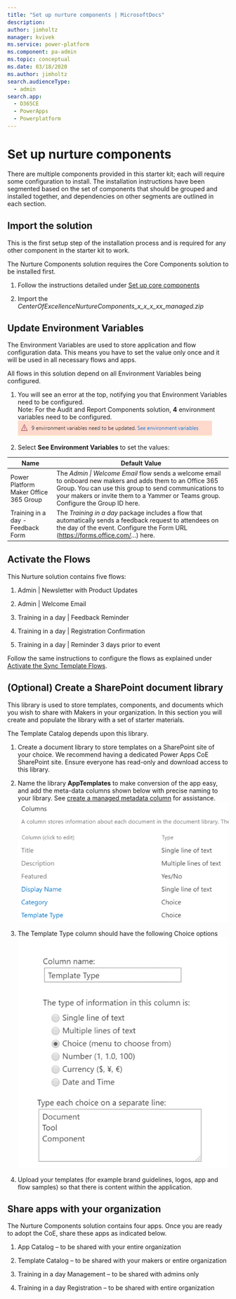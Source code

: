 ```yaml
---
title: "Set up nurture components | MicrosoftDocs"
description: 
author: jimholtz
manager: kvivek
ms.service: power-platform
ms.component: pa-admin
ms.topic: conceptual
ms.date: 03/18/2020
ms.author: jimholtz
search.audienceType: 
  - admin
search.app: 
  - D365CE
  - PowerApps
  - Powerplatform
---
```

# Set up nurture components

There are multiple components provided in this starter kit; each will require
some configuration to install. The installation instructions have been segmented
based on the set of components that should be grouped and installed together,
and dependencies on other segments are outlined in each section.

## Import the solution

This is the first setup step of the installation process and is required for any
other component in the starter kit to work.

The Nurture Components solution requires the Core Components solution
to be installed first.

1. Follow the instructions detailed under [Set up core components](setup-core-components.md)

1. Import the *CenterOfExcellenceNurtureComponents_x_x_x_xx_managed.zip*

## Update Environment Variables

The Environment
Variables are used to store application and flow configuration data. This means
you have to set the value only once and it will be used in all necessary flows
and apps.

All flows in this solution depend on all Environment Variables being configured.

1. You will see an error at the top<!---KATHY SAYS: The top of what?--->, notifying you that Environment Variables
    need to be configured.  
    Note: For the Audit and Report Components solution, **4**
    environment variables need to be configured. ![Environment variables need to be updated](media/coesetup_setupenvvar.png)

1. Select **See Environment Variables** to set the values:

| Name | Default Value |
|------|---------------|
| Power Platform Maker Office 365 Group | The *Admin \| Welcome Email* flow sends a welcome email to onboard new makers and adds them to an Office 365 Group. You can use this group to send communications to your makers or invite them to a Yammer or Teams group. Configure the Group ID here. <!---KATHY SAYS: Will it be super obvious to readers where to get the group id?--->|
| Training in a day - Feedback Form     | The *Training in a day* package includes a flow that automatically sends a feedback request to attendees on the day of the event. Configure the Form URL (<https://forms.office.com/>...) here.                                                |

## Activate the Flows

This Nurture solution contains five flows:

1. Admin \| Newsletter with Product Updates

1. Admin \| Welcome Email

1. Training in a day \| Feedback Reminder

1. Training in a day \| Registration Confirmation

1. Training in a day \| Reminder 3 days prior to event

Follow the same instructions to configure the flows as explained under [
Activate the Sync Template Flows](setup-core-components.md).

## (Optional) Create a SharePoint document library

This library is used to store templates, components, and documents which you wish to share with Makers in your organization. In this section you will create
and populate the library with a set of starter materials.

The Template Catalog depends upon this library.

1. Create a document library to store templates on a SharePoint site of your choice. We recommend having a dedicated Power Apps CoE SharePoint site. Ensure everyone has read-only and download access to this library.

1. Name the library **AppTemplates** to make conversion of the app easy, and add the meta-data columns shown below with precise naming to your library. <!---KATHY SAYS: You will need to either type these out (ideally) or set alt text on the image, as othrewise it isn't accessible to screen-readers. Is it important that the names not be localized? If so, Jim can tell you how to set a "no loc" on the relevant strings.--->See [create a managed metadata column](<https://support.office.com/article/create-a-managed-metadata-column-c2a06717-8105-4aea-890d-3082853ab7b7>) for assistance.![SharePoint column setup for Template App](media/coesetup_sharepointcolumns.png)
1. The Template Type column should have the following Choice options ![Template Type options](media/coesetup_sharepointtemplate.png)<!---KATHY SAYS: Same accessibility note as above.--->

1. Upload your templates (for example brand guidelines, logos, app and flow samples) so that there is content within the application. <!---KATHY SAYS: I'm a little bit confused. I also don't see anyplace where the actual template (or link to the template) lives; this seems to be just metadata?--->

## Share apps with your organization

The Nurture Components solution contains four apps. Once you are ready to adopt the CoE, share these apps as indicated below. <!---KATHY SAYS: Not sure why these are numbered.--->

1. App Catalog – to be shared with your entire organization

2. Template Catalog – to be shared with your makers or entire organization

3. Training in a day Management – to be shared with admins only

4. Training in a day Registration – to be shared with entire organization
